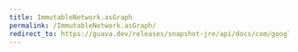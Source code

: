 ```yaml
---
title: ImmutableNetwork.asGraph
permalink: /ImmutableNetwork.asGraph/
redirect_to: https://guava.dev/releases/snapshot-jre/api/docs/com/google/common/graph/ImmutableNetwork.html#asGraph--
---
```

